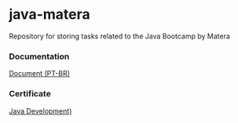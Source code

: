 # java-matera
Repository for storing tasks related to the Java Bootcamp by Matera

### Documentation
[Document (PT-BR) ](https://docs.google.com/document/d/1e0DCMKbq6EJR-oB0CxZVA6-fo8tr3tlDNMFHYwxcYfo/edit?usp=sharing)

### Certificate
[Java Development) ](https://docs.google.com/document/d/1e0DCMKbq6EJR-oB0CxZVA6-fo8tr3tlDNMFHYwxcYfo/edit?usp=sharing)
